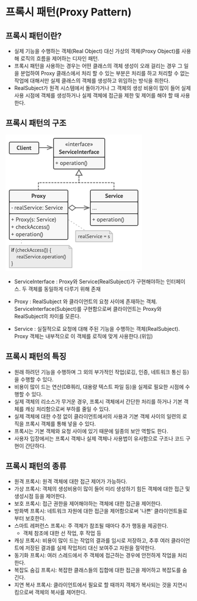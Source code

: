 # 프록시 패턴(Proxy Pattern)

## 프록시 패턴이란?

- 실제 기능을 수행하는 객체(Real Object) 대신 가상의 객체(Proxy Object)를 사용해 로직의 흐름을 제어하는 디자인 패턴.
- 프록시 패턴을 사용하는 경우는 어떤 클래스의 객체 생성이 오래 걸리는 경우 그 일을 분업하여 Proxy 클래스에서 처리 할 수 있는
부분은 처리를 하고 처리할 수 없는 작업에 대해서만 실제 클래스의 객체를 생성하고 위임하는 방식을 취한다.
- RealSubject가 원격 시스템에서 돌아가거나 그 객체의 생성 비용이 많이 들어 실제 사용 시점에 객체를 생성하거나 실제 객체에 접근을
제한 및 제어를 해야 할 때 사용한다.

## 프록시 패턴의 구조

![Proxy Pattern Structure](../../images/Proxy.png)

- ServiceInterface
    : Proxy와 Service(RealSubject)가 구현해야하는 인터페이스. 두 객체를 동일하게 다루기 위해 존재

- Proxy
    : RealSubject 와 클라이언트의 요청 사이에 존재하는 객체. ServiceInterface(Subject)를 구현함으로써 클라이언트는
    Proxy와 RealSubject의 차이를 모른다.

- Service
    : 실질적으로 요청에 대해 주된 기능을 수행하는 객체(RealSubject). Proxy 객체는 내부적으로 이 객체를 로직에 맞게 사용한다.(위임)

## 프록시 패턴의 특징

- 원래 하려던 기능을 수행하며 그 외의 부가적인 작업(로깅, 인증, 네트워크 통신 등)을 수행할 수 있다.
- 비용이 많이 드는 연산(DB쿼리, 대용량 텍스트 파일 등)을 실제로 필요한 시점에 수행할 수 있다.
- 실제 객체의 리소스가 무거운 경우, 프록시 객체에서 간단한 처리를 하거나 기본 객체를 캐싱 처리함으로써 부하를 줄일 수 있다.
- 실제 객체에 대한 수정 없이 클라이언트에서의 사용과 기본 객체 사이의 일련의 로직을 프록시 객체를 통해 넣을 수 있다.
- 프록시는 기본 객체와 요청 사이에 있기 때문에 일종의 보안 역할도 한다.
- 사용자 입장에서는 프록시 객체나 실제 객체나 사용법이 유사함으로 구조나 코드 구현이 간단하다.

## 프록시 패턴의 종류

- 원격 프록시: 원격 객체에 대한 접근 제어가 가능하다.
- 가상 프록시: 객체의 생성비용이 많이 들어 미리 생성하기 힘든 객체에 대한 접근 및 생성시점 등을 제어한다.
- 보호 프록시: 접근 권한을 제어해야하는 객체에 대한 접근을 제어한다.
- 방화벽 프록시: 네트워크 자원에 대한 접근을 제어함으로써 '나쁜' 클라이언트들로부터 보호한다.
- 스마트 레퍼런스 프록시: 주 객체가 참조될 때마다 추가 행동을 제공한다.
  - 객체 참조에 대한 선 작업, 후 작업 등
- 캐싱 프록시: 비용이 많이 드는 작업의 결과를 임시로 저장하고, 추후 여러 클라이언트에 저장된 결과를 실제 작업처리 대신 보여주고 자원을 절약한다.
- 동기화 프록시: 여러 스레드에서 주 객체에 접근하는 경우에 안전하게 작업을 처리한다.
- 복잡도 숨김 프록시: 복잡한 클래스들의 집합에 대한 접근을 제어하고 복잡도를 숨긴다.
- 지연 복사 프록시: 클라이언트에서 필요로 할 때까지 객체가 복사되는 것을 지연시킴으로써 객체의 복사를 제어한다.

